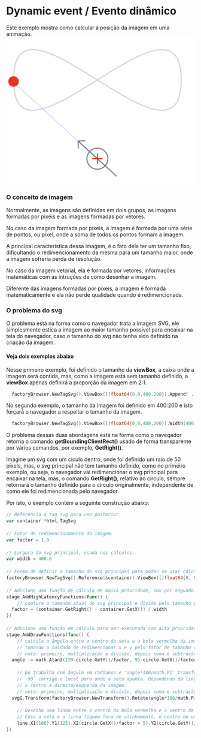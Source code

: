 # Dynamic event / Evento dinâmico

Este exemplo mostra como calcular a posição da imagem em uma animação.
![screen](./screen.png)

### O conceito de imagem

Normalmente, as imagens são definidas em dois grupos, as imagens formadas por píxeis e as imagens formadas por vetores.

No caso da imagem formada por píxeis, a imagem é formada por uma série de pontos, ou píxel, onde a soma de todos os 
pontos formam a imagem.

A principal característica dessa imagem, é o fato dela ter um tamanho fixo, dificultando o redimencionamento da mesma 
para um tamanho maior, onde a imagem sofreria perda de resolução.

No caso da imagem vetorial, ela é formada por vetores, informações matemáticas com as intruções de como desenhar a 
imagem.

Diferente das imagens formadas por píxeis, a imagem é formada matematicamente e ela não perde qualidade quando é 
redimencionada.

### O problema do svg

O problema está na forma como o navegador trata a imagem SVG, ele simplesmente estica a imagem ao maior tamanho 
possível para encaixar na tela do navegador, caso o tamanho do svg não tenha sido definido na criação da imagem. 

#### Veja dois exemplos abaixo

Nesse primeiro exemplo, foi definido o tamanho da **viewBox**, a caixa onde a imagem será contida, mas, como a imagem 
está sem tamanho definido, a **viewBox** apenas definirá a proporção da imagem em 2:1.

```go
  factoryBrowser.NewTagSvg().ViewBox([]float64{0,0,400,200}).Append( ... )
```

No segundo exemplo, o tamanho da imagem foi definido em 400:200 e isto forçará o navegador a respeitar o tamanho da 
imagem.

```go
  factoryBrowser.NewTagSvg().ViewBox([]float64{0,0,400,200}).Width(400).Height(200).Append( ... )
```

O problema dessas duas abordagens está na forma como o navegador retorna o comando **getBoundingClientRect()** usado de 
forma transparente por vários comandos, por exemplo, **GetRight()**.

Imagine um svg com um cículo dentro, onde foi definido um raio de 50 píxels, mas, o svg principal não tem tamanho 
definido, como no primeiro exemplo, ou seja, o navegador vai redimencionar o svg principal para encaixar na tela, mas, o 
comando **GetRight()**, relativo ao círculo, sempre retornará o tamanho definido para o círculo originalmente, 
independente de como ele foi redimencionada pelo navegador.

Por isto, o exemplo contém a seguinte construção abaixo:
```go
// Referencia a tag svg para uso posterior.
var container *html.TagSvg

// Fator de redimencionamento da imagem.
var factor = 1.0

// Largura do svg principal, usada nos cálculos.
var width = 400.0

// Forma de definir o tamanho do svg principal para poder se usar cálculos dinâmicos.
factoryBrowser.NewTagSvg().Reference(&container).ViewBox([]float64{0, 0, width, 200})...

// Adiciona uma função de cálculo de baixa prioridade, 10x por segundo.
stage.AddHighLatencyFunctions(func() {
	// captura o tamanho atual do svg principal e divide pelo tamanho previsto, criando o fator de tamanho da imagem
  factor = (container.GetRight() - container.GetX()) / width
})

// Adiciona uma função de cálculo para ser executada com alta prioridade, até 120x por seundo.
stage.AddDrawFunctions(func() {
	// calcula o ângulo entre o centro da seta e a bola vermelha da imagem,
	// tomando o cuidado de redimencionar x e y pelo fator de tamanho da imagem atual
	// nota: primeiro, multiplicação e divisão, depois soma e subtração.
  angle := math.Atan2(120-circle.GetY()/factor, 95-circle.GetX()/factor)
	
	// Go trabalha com ângulo em radianos e 'angle*180/math.Pi' transforma o ângulo em graus decimais
	// -90˚ corrige o local para onde a seta aponta. Dependendo da linguagem de programação, 0˚ pode ser o centro acima ou 
	// o centro a direita/esquerda da imagem.
	// nota: primeiro, multiplicação e divisão, depois soma e subtração.
  svgG.Transform(factoryBrowser.NewTransform().Rotate(angle*180/math.Pi-90, 25, 25))
  
	// Desenha uma linha entre o centro da bola vermelha e o centro da seta.
	// Caso a seta e a linha fiquem fora de alinhamento, o centro de um dos elementos foi definido erradamente.
	line.X1(100).Y1(125).X2(circle.GetX()/factor + 5).Y2(circle.GetY()/factor + 5)
})
```

